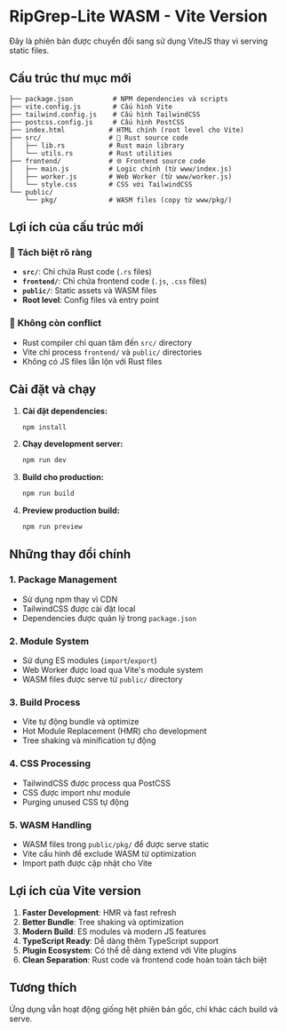# RipGrep-Lite WASM - Vite Version

Đây là phiên bản được chuyển đổi sang sử dụng ViteJS thay vì serving static files.

## Cấu trúc thư mục mới

```
├── package.json          # NPM dependencies và scripts
├── vite.config.js        # Cấu hình Vite
├── tailwind.config.js    # Cấu hình TailwindCSS
├── postcss.config.js     # Cấu hình PostCSS
├── index.html           # HTML chính (root level cho Vite)
├── src/                 # 🦀 Rust source code
│   ├── lib.rs           # Rust main library
│   └── utils.rs         # Rust utilities
├── frontend/            # 🌐 Frontend source code
│   ├── main.js          # Logic chính (từ www/index.js)
│   ├── worker.js        # Web Worker (từ www/worker.js)
│   └── style.css        # CSS với TailwindCSS
└── public/
    └── pkg/             # WASM files (copy từ www/pkg/)
```

## Lợi ích của cấu trúc mới

### 🔄 **Tách biệt rõ ràng**
- **`src/`**: Chỉ chứa Rust code (`.rs` files)
- **`frontend/`**: Chỉ chứa frontend code (`.js`, `.css` files)
- **`public/`**: Static assets và WASM files
- **Root level**: Config files và entry point

### 🧹 **Không còn conflict**
- Rust compiler chỉ quan tâm đến `src/` directory
- Vite chỉ process `frontend/` và `public/` directories
- Không có JS files lẫn lộn với Rust files

## Cài đặt và chạy

1. **Cài đặt dependencies:**
   ```bash
   npm install
   ```

2. **Chạy development server:**
   ```bash
   npm run dev
   ```

3. **Build cho production:**
   ```bash
   npm run build
   ```

4. **Preview production build:**
   ```bash
   npm run preview
   ```

## Những thay đổi chính

### 1. **Package Management**
- Sử dụng npm thay vì CDN
- TailwindCSS được cài đặt local
- Dependencies được quản lý trong `package.json`

### 2. **Module System**
- Sử dụng ES modules (`import`/`export`)
- Web Worker được load qua Vite's module system
- WASM files được serve từ `public/` directory

### 3. **Build Process**
- Vite tự động bundle và optimize
- Hot Module Replacement (HMR) cho development
- Tree shaking và minification tự động

### 4. **CSS Processing**
- TailwindCSS được process qua PostCSS
- CSS được import như module
- Purging unused CSS tự động

### 5. **WASM Handling**
- WASM files trong `public/pkg/` để được serve static
- Vite cấu hình để exclude WASM từ optimization
- Import path được cập nhật cho Vite

## Lợi ích của Vite version

1. **Faster Development**: HMR và fast refresh
2. **Better Bundle**: Tree shaking và optimization
3. **Modern Build**: ES modules và modern JS features
4. **TypeScript Ready**: Dễ dàng thêm TypeScript support
5. **Plugin Ecosystem**: Có thể dễ dàng extend với Vite plugins
6. **Clean Separation**: Rust code và frontend code hoàn toàn tách biệt

## Tương thích

Ứng dụng vẫn hoạt động giống hệt phiên bản gốc, chỉ khác cách build và serve. 